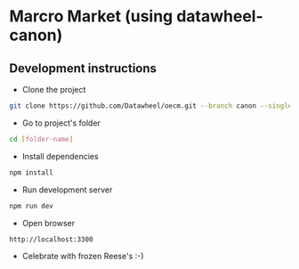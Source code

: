 # Marcro Market (using datawheel-canon)

## Development instructions

* Clone the project
```Bash
git clone https://github.com/Datawheel/oecm.git --branch canon --single-branch [folder-name]
```

* Go to project's folder
```Bash
cd [folder-name]
```

* Install dependencies
```Bash
npm install
```

* Run development server
```Bash
npm run dev
```

* Open browser
```Bash
http://localhost:3300
```

* Celebrate with frozen Reese's :-)

